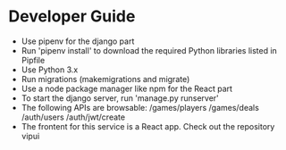 
# Developer Guide

* Use pipenv for the django part
* Run 'pipenv install' to download the required Python libraries listed in Pipfile
* Use Python 3.x
* Run migrations (makemigrations and migrate)
* Use a node package manager like npm for the React part
* To start the django server, run 'manage.py runserver'
* The following APIs are browsable:
  /games/players
  /games/deals
  /auth/users
  /auth/jwt/create
* The frontent for this service is a React app. Check out the repository vipui